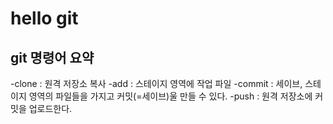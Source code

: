 # hello git

## git 명령어 요약

-clone : 원격 저장소 복사
-add : 스테이지 영역에 작업 파일
-commit : 세이브, 스테이지 영역의 파일들을 가지고 커밋(=세이브)울 만들 수 있다.
-push : 원격 저장소에 커밋을 업로드한다.